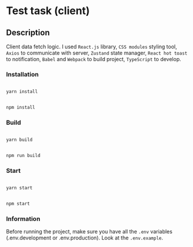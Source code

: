 # Test task (client)

## Description

Client data fetch logic. I used `React.js` library, `CSS modules` styling tool, `Axios` to communicate with server, `Zustand` state manager, `React hot toast` to notification, `Babel` and `Webpack` to build project, `TypeScript` to develop.

### Installation

```bash

yarn install

```

```bash

npm install

```

### Build

```bash

yarn build

```

```bash

npm run build

```

### Start

```bash

yarn start

```

```bash

npm start

```

### Information

Before running the project, make sure you have all the `.env` variables (.env.development or .env.production). Look at the `.env.example`.
